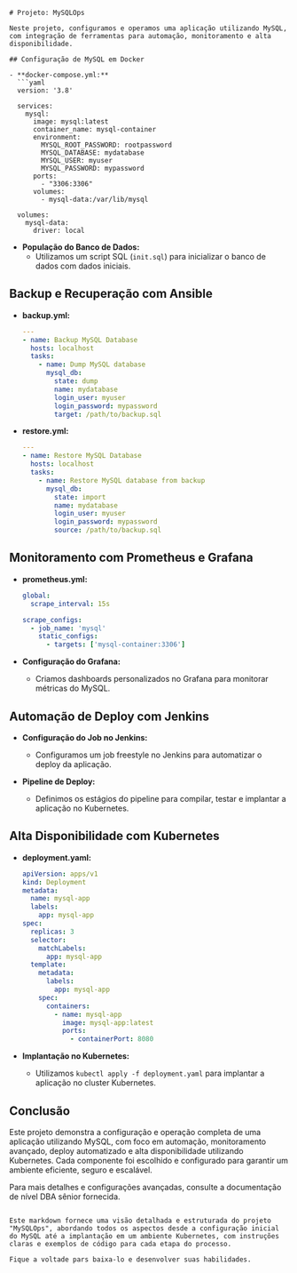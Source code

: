
```
# Projeto: MySQLOps

Neste projeto, configuramos e operamos uma aplicação utilizando MySQL, com integração de ferramentas para automação, monitoramento e alta disponibilidade.

## Configuração de MySQL em Docker

- **docker-compose.yml:**
  ```yaml
  version: '3.8'

  services:
    mysql:
      image: mysql:latest
      container_name: mysql-container
      environment:
        MYSQL_ROOT_PASSWORD: rootpassword
        MYSQL_DATABASE: mydatabase
        MYSQL_USER: myuser
        MYSQL_PASSWORD: mypassword
      ports:
        - "3306:3306"
      volumes:
        - mysql-data:/var/lib/mysql

  volumes:
    mysql-data:
      driver: local
  ```

- **População do Banco de Dados:**
  - Utilizamos um script SQL (`init.sql`) para inicializar o banco de dados com dados iniciais.

## Backup e Recuperação com Ansible

- **backup.yml:**
  ```yaml
  ---
  - name: Backup MySQL Database
    hosts: localhost
    tasks:
      - name: Dump MySQL database
        mysql_db:
          state: dump
          name: mydatabase
          login_user: myuser
          login_password: mypassword
          target: /path/to/backup.sql
  ```

- **restore.yml:**
  ```yaml
  ---
  - name: Restore MySQL Database
    hosts: localhost
    tasks:
      - name: Restore MySQL database from backup
        mysql_db:
          state: import
          name: mydatabase
          login_user: myuser
          login_password: mypassword
          source: /path/to/backup.sql
  ```

## Monitoramento com Prometheus e Grafana

- **prometheus.yml:**
  ```yaml
  global:
    scrape_interval: 15s

  scrape_configs:
    - job_name: 'mysql'
      static_configs:
        - targets: ['mysql-container:3306']
  ```

- **Configuração do Grafana:**
  - Criamos dashboards personalizados no Grafana para monitorar métricas do MySQL.

## Automação de Deploy com Jenkins

- **Configuração do Job no Jenkins:**
  - Configuramos um job freestyle no Jenkins para automatizar o deploy da aplicação.

- **Pipeline de Deploy:**
  - Definimos os estágios do pipeline para compilar, testar e implantar a aplicação no Kubernetes.

## Alta Disponibilidade com Kubernetes

- **deployment.yaml:**
  ```yaml
  apiVersion: apps/v1
  kind: Deployment
  metadata:
    name: mysql-app
    labels:
      app: mysql-app
  spec:
    replicas: 3
    selector:
      matchLabels:
        app: mysql-app
    template:
      metadata:
        labels:
          app: mysql-app
      spec:
        containers:
          - name: mysql-app
            image: mysql-app:latest
            ports:
              - containerPort: 8080
  ```

- **Implantação no Kubernetes:**
  - Utilizamos `kubectl apply -f deployment.yaml` para implantar a aplicação no cluster Kubernetes.

## Conclusão

Este projeto demonstra a configuração e operação completa de uma aplicação utilizando MySQL, com foco em automação, monitoramento avançado, deploy automatizado e alta disponibilidade utilizando Kubernetes. Cada componente foi escolhido e configurado para garantir um ambiente eficiente, seguro e escalável.

Para mais detalhes e configurações avançadas, consulte a documentação de nível DBA sênior fornecida.
```

Este markdown fornece uma visão detalhada e estruturada do projeto "MySQLOps", abordando todos os aspectos desde a configuração inicial do MySQL até a implantação em um ambiente Kubernetes, com instruções claras e exemplos de código para cada etapa do processo.

Fique a voltade pars baixa-lo e desenvolver suas habilidades.
